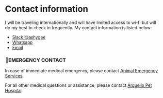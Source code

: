 # Contact information

I will be traveling internationally and will have limited access to wi-fi but will do my best to check in frequently. My contact information is listed below:

- [Slack @ashygee](https://github.slack.com/team/UDY7XTA79)
- [Whatsapp](https://wa.me/12318812134)
- [Email](mailto:aguillaume@protonmail.com)

### 🚨EMERGENCY CONTACT
In case of immediate medical emergency, please contact [Animal Emergency Services](https://www.aimss-sf.com/contact-us/).

For all other medical questions or assistance, please contact [Arguello Pet Hospital](http://www.arguellopet.com/contact-us.html).


